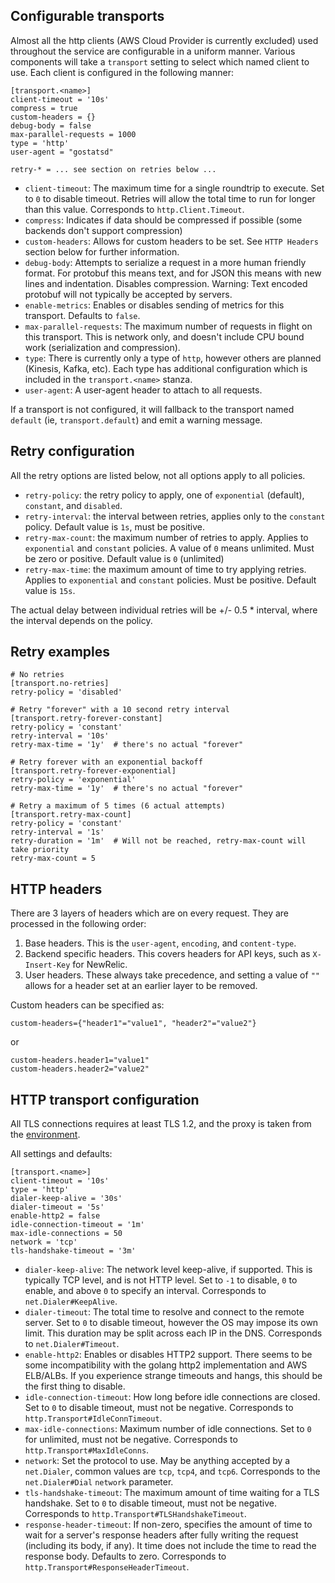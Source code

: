 Configurable transports
-----------------------
Almost all the http clients (AWS Cloud Provider is currently excluded) used throughout the service are configurable
in a uniform manner.  Various components will take a `transport` setting to select which named client to use.  Each
client is configured in the following manner:

```
[transport.<name>]
client-timeout = '10s'
compress = true
custom-headers = {}
debug-body = false
max-parallel-requests = 1000
type = 'http'
user-agent = "gostatsd"

retry-* = ... see section on retries below ...
```

- `client-timeout`: The maximum time for a single roundtrip to execute. Set to `0` to disable timeout.  Retries
  will allow the total time to run for longer than this value.  Corresponds to `http.Client.Timeout`.
- `compress`: Indicates if data should be compressed if possible (some backends don't support compression)
- `custom-headers`: Allows for custom headers to be set.  See `HTTP Headers` section below for further information.
- `debug-body`: Attempts to serialize a request in a more human friendly format.  For protobuf this means text, and
  for JSON this means with new lines and indentation.  Disables compression.  Warning: Text encoded protobuf will not
  typically be accepted by servers.
- `enable-metrics`: Enables or disables sending of metrics for this transport.  Defaults to `false`.
- `max-parallel-requests`: The maximum number of requests in flight on this transport.  This is network only, and
  doesn't include CPU bound work (serialization and compression).
- `type`: There is currently only a type of `http`, however others are planned (Kinesis, Kafka, etc).  Each type
  has additional configuration which is included in the `transport.<name>` stanza.
- `user-agent`: A user-agent header to attach to all requests.

If a transport is not configured, it will fallback to the transport named `default` (ie, `transport.default`) and
emit a warning message.

Retry configuration
-------------------
All the retry options are listed below, not all options apply to all policies.
- `retry-policy`: the retry policy to apply, one of `exponential` (default), `constant`, and `disabled`.
- `retry-interval`: the interval between retries, applies only to the `constant` policy.  Default value is `1s`, must
  be positive.
- `retry-max-count`: the maximum number of retries to apply.  Applies to `exponential` and `constant` policies.  A
  value of `0` means unlimited.  Must be zero or positive.  Default value is `0` (unlimited)
- `retry-max-time`: the maximum amount of time to try applying retries.  Applies to `exponential` and `constant`
  policies.  Must be positive.  Default value is `15s`.

The actual delay between individual retries will be +/- 0.5 * interval, where the interval depends on the policy.

Retry examples
--------------
```
# No retries
[transport.no-retries]
retry-policy = 'disabled'

# Retry "forever" with a 10 second retry interval
[transport.retry-forever-constant]
retry-policy = 'constant'
retry-interval = '10s'
retry-max-time = '1y'  # there's no actual "forever"

# Retry forever with an exponential backoff
[transport.retry-forever-exponential]
retry-policy = 'exponential'
retry-max-time = '1y'  # there's no actual "forever"

# Retry a maximum of 5 times (6 actual attempts)
[transport.retry-max-count]
retry-policy = 'constant'
retry-interval = '1s'
retry-duration = '1m'  # Will not be reached, retry-max-count will take priority
retry-max-count = 5
```

HTTP headers
------------
There are 3 layers of headers which are on every request.  They are processed in the following order:
1. Base headers.  This is the `user-agent`, `encoding`, and `content-type`.
2. Backend specific headers.  This covers headers for API keys, such as `X-Insert-Key` for NewRelic.
3. User headers.  These always take precedence, and setting a value of `""` allows for a header set at an earlier
   layer to be removed.

Custom headers can be specified as:
```
custom-headers={"header1"="value1", "header2"="value2"}
```

or

```
custom-headers.header1="value1"
custom-headers.header2="value2"
```

HTTP transport configuration
----------------------------
All TLS connections requires at least TLS 1.2, and the proxy is taken from the [environment](https://golang.org/pkg/net/http/#ProxyFromEnvironment).

All settings and defaults:
```
[transport.<name>]
client-timeout = '10s'
type = 'http'
dialer-keep-alive = '30s'
dialer-timeout = '5s'
enable-http2 = false
idle-connection-timeout = '1m'
max-idle-connections = 50
network = 'tcp'
tls-handshake-timeout = '3m'
```

- `dialer-keep-alive`: The network level keep-alive, if supported.  This is typically TCP level, and is not HTTP
  level.  Set to `-1` to disable, `0` to enable, and above `0` to specify an interval.
  Corresponds to `net.Dialer#KeepAlive`.
- `dialer-timeout`: The total time to resolve and connect to the remote server.  Set to `0` to disable timeout,
  however the OS may impose its own limit.  This duration may be split across each IP in the DNS.
  Corresponds to `net.Dialer#Timeout`.
- `enable-http2`: Enables or disables HTTP2 support.  There seems to be some incompatibility with the golang http2
  implementation and AWS ELB/ALBs.  If you experience strange timeouts and hangs, this should be the first thing
  to disable.
- `idle-connection-timeout`: How long before idle connections are closed.  Set to `0` to disable timeout, must not
  be negative.
  Corresponds to `http.Transport#IdleConnTimeout`.
- `max-idle-connections`: Maximum number of idle connections.  Set to `0` for unlimited, must not be negative.
  Corresponds to `http.Transport#MaxIdleConns`.
- `network`: Set the protocol to use.  May be anything accepted by a `net.Dialer`, common values are `tcp`, `tcp4`, and
  `tcp6`.
  Corresponds to the `net.Dialer#Dial` `network` parameter.
- `tls-handshake-timeout`: The maximum amount of time waiting for a TLS handshake.  Set to `0` to disable timeout, must
  not be negative.
  Corresponds to `http.Transport#TLSHandshakeTimeout`.
- `response-header-timeout`: If non-zero, specifies the amount of time to wait for a server's response headers after
  fully writing the request (including its body, if any). It time does not include the time to read the response body.
  Defaults to zero.
  Corresponds to `http.Transport#ResponseHeaderTimeout`.
